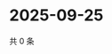 # 2025-09-25

共 0 条

<!-- BEGIN ZHIHUVIDEO -->
<!-- 最后更新时间 Thu Sep 25 2025 11:28:21 GMT+0800 (China Standard Time) -->

<!-- END ZHIHUVIDEO -->
